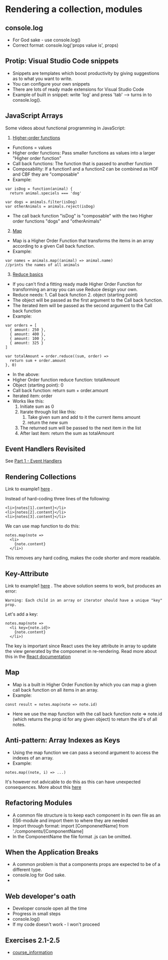 # Rendering a collection, modules

## console.log
- For God sake - use console.log()
- Correct format: console.log('props value is', props)

## Protip: Visual Studio Code snippets
- Snippets are templates which boost productivity by giving suggestions as to what you want to write.
- You can configure your own snippets
- There are lots of ready made extensions for Visual Studio Code
- Example of built in snippet: write 'log' and press 'tab' --> turns in to console.log(). 

## JavaScript Arrays
Some videos about functional programming in JavaScript:
1. [Higher-order functions](https://www.youtube.com/watch?v=BMUiFMZr7vk&list=PL0zVEGEvSaeEd9hlmCXrk5yUyqUag-n84)
  - Functions = values
  - Higher order functions: Pass smaller functions as values into a larger "Higher order function"
  - Call back functions: The function that is passed to another function
  - Composability: If a function1 and a function2 can be combined as HOF and CBF they are "composable"
  - Example:
```
var isDog = function(animal) {
  return animal.speciels === 'dog'

var dogs = animals.filter(isDog)
var otherAnimals = animals.reject(isDog)
```
  - The call back function "isDog" is "composable" with the two Higher order functions "dogs" and "otherAnimals"

2. [Map](https://www.youtube.com/watch?v=bCqtb-Z5YGQ&list=PL0zVEGEvSaeEd9hlmCXrk5yUyqUag-n84&index=2)
  - Map is a Higher Order Function that transforms the items in an array according to a given Call back function.
  - Example:
```
var names = animals.map((animal) => animal.name)
//prints the names of all animals
```

3. [Reduce basics](https://www.youtube.com/watch?v=Wl98eZpkp-c&t=31s)
  - If you can't find a fitting ready made Higher Order Function for transforming an array you can use Reduce design your own.
  - Reduce needs: 1. Call back function 2. object (starting point)
  - The object will be passed as the first argument to the Call back function.
  - The iterated item will be passed as the second argument to the Call back function
  - Example:
```
var orders = [
  { amount: 250 },
  { amount: 400 },
  { amount: 100 },
  { amount: 325 }
]

var totalAmount = order.reduce((sum, order) =>
  return sum + order.amount
}, 0)
```
  - In the above:
  - Higher Order function reduce function: totalAmount
  - Object (starting point): 0
  - Call back function: return sum + order.amount
  - Iterated item: order
  - Works like this:
      1. Initiate sum as 0
      2. Itarate through list like this:
           1. Take given sum and add to it the current items amount
           2. return the new sum
      3. The returned sum will be passed to the next item in the list
      4. After last item: return the sum as totalAmount

## Event Handlers Revisited
See [Part 1 - Event Handlers](https://github.com/Catrovitch/Full-Stack-Open-Notes/blob/main/Part-1/Component-state-event-handlers.md)

## Rendering Collections
Link to example1 [here](./Examples/example1) .

Instead of hard-coding three lines of the following: 
```
<li>{notes[1].content}</li>
<li>{notes[2].content}</li>
<li>{notes[3].content}</li>
```

We can use map function to do this:
```
notes.map(note =>
  <li>
    {note.content}
  </li>)
```
This removes any hard coding, makes the code shorter and more readable.

## Key-Attribute
Link to example1 [here](./Examples/example1) . The above solution seems to work, but produces an error:
```
Warning: Each child in an array or iterator should have a unique "key" prop.
```
Let's add a key:
```
notes.map(note =>
  <li key={note.id}>
    {note.content}
  </li>)
```
The key is important since React uses the key attribute in array to update the view generated by the componenet in re-rendering. Read more about this in the [React documentation](https://react.dev/learn/preserving-and-resetting-state#option-2-resetting-state-with-a-key)

## Map
- Map is a built in Higher Order Function by which you can map a given call back function on all items in an array.
- Example:
```
const result = notes.map(note => note.id)
```
- Here we use the map function with the call back function note => note.id (which returns the prop id for any given object) to return the id's of all notes.

## Anti-pattern: Array Indexes as Keys
- Using the map function we can pass a second argument to access the indexes of an array.
- Example:
```
notes.map((note, i) => ...)
```
It's however not advicable to do this as this can have unexpected consequences. More about this [here](https://robinpokorny.medium.com/index-as-a-key-is-an-anti-pattern-e0349aece318)

## Refactoring Modules
- A common file structure is to keep each component in its own file as an ES6-module and import them to where they are needed
- Import through format: import [ComponenetName] from './components/[ComponentName]
- In the ComponentName the file format .js can be omitted.

## When the Application Breaks
- A common problem is that a components props are expected to be of a different type.
- console.log for God sake.
- 
## Web developer's oath
- Developer console open all the time
- Progress in small steps
- console.log()
- If my code doesn't work - I won't proceed

## Exercises 2.1-2.5
- [course_information](https://github.com/Catrovitch/Full-Stack-Open-Exercises/tree/main/part2/course_information)
